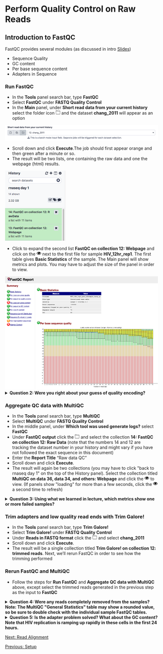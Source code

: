# Perform Quality Control on Raw Reads

## Introduction to FastQC

FastQC provides several modules (as discussed in intro [Slides](../slides/slides_bioe291.pdf))
- Sequence Quality
- GC content
- Per base sequence content
- Adapters in Sequence

### Run FastQC

- In the **Tools** panel search bar, type **FastQC**
- Select **FastQC** under **FASTQ Quality Control**
- In the **Main** panel, under **Short read data from your current history** select the folder icon <img src="../img/download.png" width="15"> and the dataset **chang_2011** will appear as an option

<img src="../img/fastqc1.png" width="700">

- Scroll down and click **Execute**.The job should first appear orange and then green after a minute or so.
- The result will be two lists, one containing the raw data and one the webpage (html) results.

<img src="../img/fastqc2.png" width="200">

- Click to expand the second list **FastQC on collection 12: Webpage** and click on the <img src="../img/eye.png" width="15"> next to the first file for sample **HIV_12hr_rep1**. The first table gives **Basic Statistics** of the sample. The Main panel will show metrics and plots. You may have to adjust the size of the panel in order to view.

<img src="../img/fastqc_result_1.png" width="900">


<details>
<summary><b>Question 2: Were you right about your guess of quality encoding? </b></summary>
<br>
</details>


### Aggregate QC data with **MultiQC**
- In the **Tools** panel search bar, type **MultiQC**
- Select **MultiQC** under **FASTQ Quality Control**
- In the middle panel, under **Which tool was used generate logs?** select **FastQC**
- Under **FastQC output** click the <img src="../img/download.png" width="15"> and select the collection **14: FastQC on collection 12: Raw Data** (note that the numbers 14 and 12 are tracking the dataset number in your history and might vary if you have not followed the exact sequence in this document)
- Enter the **Report Title** “Raw data QC”
- Scroll down and click **Execute**.
- The result will again be two collections (you may have to click "back to rnaseq day 1" on the top of the History panel). Select the collection titled **MultiQC on data 36, data 34, and others: Webpage** and click the <img src="../img/eye.png" width="15"> to view. (If panels show "loading" for more than a few seconds, click the <img src="../img/eye.png" width="15"> a second time to refresh)

<details>
<summary><b>Question 3: Using what we learned in lecture, which metrics show one or more failed samples?</b></summary>
<br>
</details>

### Trim adapters and low quality read ends with Trim Galore!
- In the **Tools** panel search bar, type **Trim Galore!**
- Select **Trim Galore!** under **FASTQ Quality Control**
- Under **Reads in FASTQ format** click the <img src="../img/download.png" width="15"> and select **chang_2011**
- Scroll down and click **Execute**.
- The result will be a single collection titled **Trim Galore! on collection 12: trimmed reads**. Next, we’ll rerun FastQC in order to see how the trimming performed

### Rerun FastQC and MultiQC
- Follow the steps for **Run FastQC** and **Aggregate QC data with MultiQC** above, except select the trimmed reads generated in the previous step as the input to **FastQC**

<details>
<summary><b>Question 4: Were any reads completely removed from the samples? Note: The MultiQC "General Statistics" table may show a rounded value, so be sure to double check with the individual sample FastQC tables. </b></summary>
<br>
</details>

<details>
<summary><b>Question 5: Is the adapter problem solved? What about the GC content? Note that HIV replication is ramping up rapidly in these cells in the first 24 hours.</b></summary>
<br>
</details>


[Next: Read Alignment](03_Read_alignment.md)

[Previous: Setup](01_Introduction_and_Setup.md)
